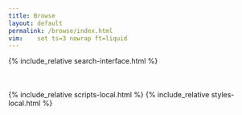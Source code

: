 ```yaml
---
title: Browse
layout: default
permalink: /browse/index.html
vim:	set ts=3 nowrap ft=liquid
---
```



{% include_relative search-interface.html %}


<div style="margin-bottom:50px; margin-top:20px;" id="list"></div>


{% include_relative scripts-local.html %}
{% include_relative styles-local.html %}



